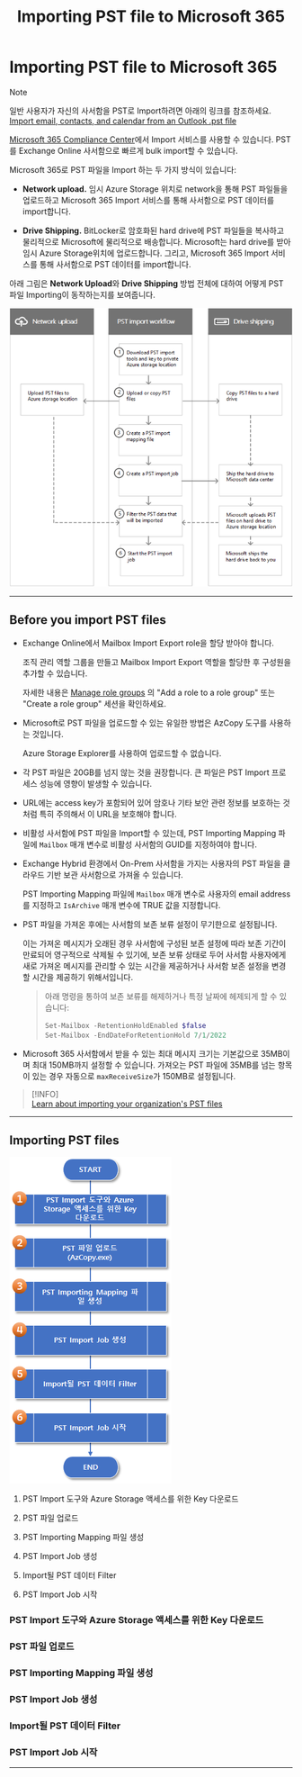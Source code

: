 ﻿---
title: Importing PST file to Microsoft 365
filename: Exchange\ExchangeOnline\Importing-PST-file-to-Microsoft-365.md
ms.date: 2022.04.13
---

# Importing PST file to Microsoft 365

> [!NOTE]  
> 일반 사용자가 자신의 사서함을 PST로 Import하려면 아래의 링크를 참조하세요.  
> [Import email, contacts, and calendar from an Outlook .pst file](https://go.microsoft.com/fwlink/p/?LinkID=785075)

[Microsoft 365 Compliance Center](https://go.microsoft.com/fwlink/p/?linkid=2077149)에서 Import 서비스를 사용할 수 있습니다.
PST를 Exchange Online 사서함으로 빠르게 bulk import할 수 있습니다.

Microsoft 365로 PST 파일을 Import 하는 두 가지 방식이 있습니다:

- **Network upload.** 임시 Azure Storage 위치로 network을 통해 PST 파일들을 업로드하고 Microsoft 365 Import 서비스를 통해 사서함으로 PST 데이터를 import합니다.

- **Drive Shipping.** BitLocker로 암호화된 hard drive에 PST 파일들을 복사하고 물리적으로 Microsoft에 물리적으로 배송합니다. Microsoft는 hard drive를 받아 임시 Azure Storage위치에 업로드합니다. 그리고, Microsoft 365 Import 서비스를 통해 사서함으로 PST 데이터를 import합니다.

아래 그림은 **Network Upload**와 **Drive Shipping** 방법 전체에 대하여 어떻게 PST 파일 Importing이 동작하는지를 보여줍니다.

![import-pst-to-exo](images/import-pst-to-exo.png)

---

## Before you import PST files

- Exchange Online에서 Mailbox Import Export role을 할당 받아야 합니다.

    조직 관리 역할 그룹을 만들고 Mailbox Import Export 역할을 할당한 후 구성원을 추가할 수 있습니다.

    자세한 내용은 [Manage role groups](https://learn.microsoft.com/en-us/Exchange/permissions-exo/role-groups) 의 "Add a role to a role group" 또는 "Create a role group" 세션을 확인하세요.

- Microsoft로 PST 파일을 업로드할 수 있는 유일한 방법은 AzCopy 도구를 사용하는 것입니다.

    Azure Storage Explorer를 사용하여 업로드할 수 없습니다.

- 각 PST 파일은 20GB를 넘지 않는 것을 권장합니다. 큰 파일은 PST Import 프로세스 성능에 영향이 발생할 수 있습니다.

- URL에는 access key가 포함되어 있어 암호나 기타 보안 관련 정보를 보호하는 것처럼 특히 주의해서 이 URL을 보호해야 합니다.

- 비활성 사서함에 PST 파일을 Import할 수 있는데, PST Importing Mapping 파일에 `Mailbox` 매개 변수로 비활성 사서함의 GUID를 지정하여야 합니다.

- Exchange Hybrid 환경에서 On-Prem 사서함을 가지는 사용자의 PST 파일을 클라우드 기반 보관 사서함으로 가져올 수 있습니다. 

    PST Importing Mapping 파일에 `Mailbox` 매개 변수로 사용자의 email address를 지정하고 `IsArchive` 매개 변수에 TRUE 값을 지정합니다.

- PST 파일을 가져온 후에는 사서함의 보존 보류 설정이 무기한으로 설정됩니다.

    이는 가져온 메시지가 오래된 경우 사서함에 구성된 보존 설정에 따라 보존 기간이 만료되어 영구적으로 삭제될 수 있기에, 보존 보류 상태로 두어 사서함 사용자에게 새로 가져온 메시지를 관리할 수 있는 시간을 제공하거나 사서함 보존 설정을 변경할 시간을 제공하기 위해서입니다.

    > 아래 명령을 통하여 보존 보류를 해제하거나 특정 날짜에 헤제되게 할 수 있습니다:
    >
    > ```powershell
    > Set-Mailbox -RetentionHoldEnabled $false
    > Set-Mailbox -EndDateForRetentionHold 7/1/2022
    > ```

- Microsoft 365 사서함에서 받을 수 있는 최대 메시지 크기는 기본값으로 35MB이며 최대 150MB까지 설정할 수 있습니다. 가져오는 PST 파일에 35MB를 넘는 항목이 있는 경우 자동으로 `maxReceiveSize`가 150MB로 설정됩니다.

> [!INFO]  
> [Learn about importing your organization's PST files](https://learn.microsoft.com/en-us/microsoft-365/compliance/importing-pst-files-to-office-365)

---

## Importing PST files

![Importing-PST-files-to-M365-001](images/Importing-PST-files-to-M365-001.png)

1. PST Import 도구와 Azure Storage 액세스를 위한 Key 다운로드

1. PST 파일 업로드

1. PST Importing Mapping 파일 생성

1. PST Import Job 생성

1. Import될 PST 데이터 Filter

1. PST Import Job 시작

### PST Import 도구와 Azure Storage 액세스를 위한 Key 다운로드


### PST 파일 업로드


### PST Importing Mapping 파일 생성


### PST Import Job 생성


### Import될 PST 데이터 Filter


### PST Import Job 시작













---
